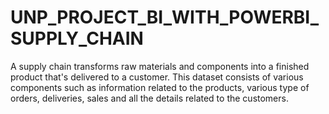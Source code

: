 # UNP_PROJECT_BI_WITH_POWERBI_SUPPLY_CHAIN
 A supply chain transforms raw materials and components into a finished product that's delivered to a customer. This dataset consists of various components such as information related to the products, various type of orders, deliveries, sales and all the details related to the customers.
